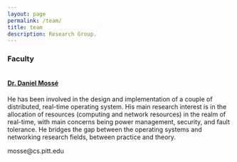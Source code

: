 ```yaml
---
layout: page
permalink: /team/
title: team
description: Research Group.
---
```


<h3>Faculty</h3>

<div class="img_row">
    <img class="col one left" src="{{ site.baseurl }}/assets/img/mosse.jpg" alt="" title="Daniel Mossé"/>
</div>
<h4><a href="https://people.cs.pitt.edu/~mosse/">Dr. Daniel Mossé</a></h4>
<p>
	He has been involved in the design and implementation of a couple of distributed, real-time operating system. His main research interest is in the allocation of resources (computing and network resources) in the realm of real-time, with main concerns being power management, security, and fault tolerance. He bridges the gap between the operating systems and networking research fields, between practice and theory.
</p>
<p>
	mosse@cs.pitt.edu
</p>